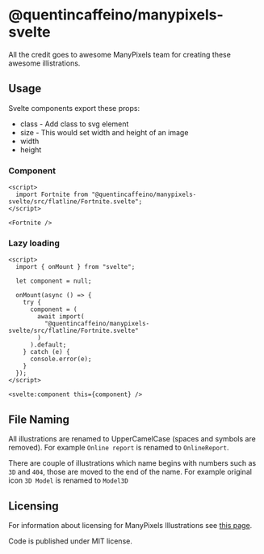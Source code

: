 # @quentincaffeino/manypixels-svelte

All the credit goes to awesome ManyPixels team for creating these awesome illistrations.

## Usage

Svelte components export these props:

- class - Add class to svg element
- size - This would set width and height of an image
- width
- height

### Component

```svelte
<script>
  import Fortnite from "@quentincaffeino/manypixels-svelte/src/flatline/Fortnite.svelte";
</script>

<Fortnite />
```

### Lazy loading

```svelte
<script>
  import { onMount } from "svelte";

  let component = null;

  onMount(async () => {
    try {
      component = (
        await import(
          "@quentincaffeino/manypixels-svelte/src/flatline/Fortnite.svelte"
        )
      ).default;
    } catch (e) {
      console.error(e);
    }
  });
</script>

<svelte:component this={component} />
```

## File Naming

All illustrations are renamed to UpperCamelCase (spaces and symbols are removed). For example `Online report` is renamed to `OnlineReport`.

There are couple of illustrations which name begins with numbers such as `3D` and `404`, those are moved to the end of the name. For example original icon `3D Model` is renamed to `Model3D`

## Licensing

For information about licensing for ManyPixels Illustrations see [this page](https://www.manypixels.co/gallery).

Code is published under MIT license.
